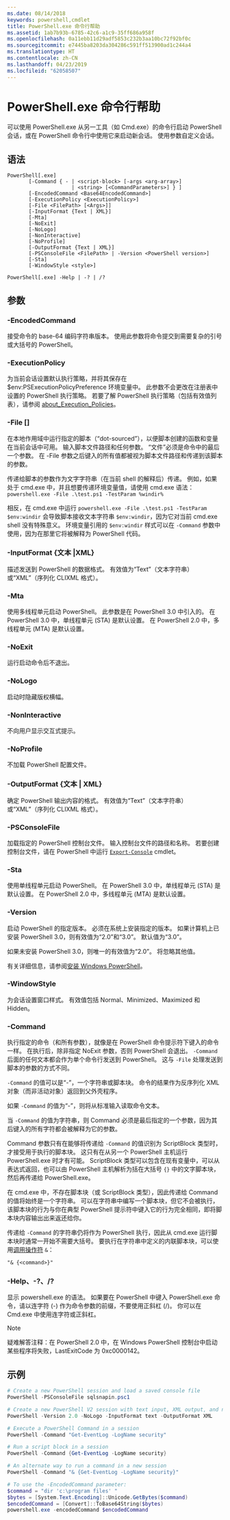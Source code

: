 ```yaml
---
ms.date: 08/14/2018
keywords: powershell,cmdlet
title: PowerShell.exe 命令行帮助
ms.assetid: 1ab7b93b-6785-42c6-a1c9-35ff686a958f
ms.openlocfilehash: 0a11ebb11d29adf5853c232b3aa10bc72f92bf0c
ms.sourcegitcommit: e7445ba8203da304286c591ff513900ad1c244a4
ms.translationtype: HT
ms.contentlocale: zh-CN
ms.lasthandoff: 04/23/2019
ms.locfileid: "62058507"
---
```

# <a name="powershellexe-command-line-help"></a>PowerShell.exe 命令行帮助

可以使用 PowerShell.exe 从另一工具（如 Cmd.exe）的命令行启动 PowerShell 会话，或在 PowerShell 命令行中使用它来启动新会话。 使用参数自定义会话。

## <a name="syntax"></a>语法

```syntax
PowerShell[.exe]
       [-Command { - | <script-block> [-args <arg-array>]
                     | <string> [<CommandParameters>] } ]
       [-EncodedCommand <Base64EncodedCommand>]
       [-ExecutionPolicy <ExecutionPolicy>]
       [-File <FilePath> [<Args>]]
       [-InputFormat {Text | XML}]
       [-Mta]
       [-NoExit]
       [-NoLogo]
       [-NonInteractive]
       [-NoProfile]
       [-OutputFormat {Text | XML}]
       [-PSConsoleFile <FilePath> | -Version <PowerShell version>]
       [-Sta]
       [-WindowStyle <style>]

PowerShell[.exe] -Help | -? | /?
```

## <a name="parameters"></a>参数

### <a name="-encodedcommand-base64encodedcommand"></a>-EncodedCommand <Base64EncodedCommand>

接受命令的 base-64 编码字符串版本。 使用此参数将命令提交到需要复杂的引号或大括号的 PowerShell。

### <a name="-executionpolicy-executionpolicy"></a>-ExecutionPolicy <ExecutionPolicy>

为当前会话设置默认执行策略，并将其保存在 $env:PSExecutionPolicyPreference 环境变量中。 此参数不会更改在注册表中设置的 PowerShell 执行策略。 若要了解 PowerShell 执行策略（包括有效值列表），请参阅 [about_Execution_Policies](/powershell/module/microsoft.powershell.core/about/about_execution_policies)。

### <a name="-file-filepath-parameters"></a>-File <FilePath> \[<Parameters>]

在本地作用域中运行指定的脚本（“dot-sourced”），以便脚本创建的函数和变量在当前会话中可用。 输入脚本文件路径和任何参数。 “文件”必须是命令中的最后一个参数。 在 -File 参数之后键入的所有值都被视为脚本文件路径和传递到该脚本的参数。

传递给脚本的参数作为文字字符串（在当前 shell 的解释后）传递。 例如，如果处于 cmd.exe 中，并且想要传递环境变量值，请使用 cmd.exe 语法：`powershell.exe -File .\test.ps1 -TestParam %windir%`

相反，在 cmd.exe 中运行 `powershell.exe -File .\test.ps1 -TestParam $env:windir` 会导致脚本接收文本字符串 `$env:windir`，因为它对当前 cmd.exe shell 没有特殊意义。
环境变量引用的 `$env:windir` 样式可以在 `-Command` 参数中使用，因为在那里它将被解释为 PowerShell 代码。

### <a name="-inputformat-text--xml"></a>\-InputFormat {文本 |XML}

描述发送到 PowerShell 的数据格式。 有效值为“Text”（文本字符串）或“XML”（序列化 CLIXML 格式）。

### <a name="-mta"></a>-Mta

使用多线程单元启动 PowerShell。 此参数是在 PowerShell 3.0 中引入的。 在 PowerShell 3.0 中，单线程单元 (STA) 是默认设置。 在 PowerShell 2.0 中，多线程单元 (MTA) 是默认设置。

### <a name="-noexit"></a>-NoExit

运行启动命令后不退出。

### <a name="-nologo"></a>-NoLogo

启动时隐藏版权横幅。

### <a name="-noninteractive"></a>-NonInteractive

不向用户显示交互式提示。

### <a name="-noprofile"></a>-NoProfile

不加载 PowerShell 配置文件。

### <a name="-outputformat-text--xml"></a>-OutputFormat {文本 | XML}

确定 PowerShell 输出内容的格式。 有效值为“Text”（文本字符串）或“XML”（序列化 CLIXML 格式）。

### <a name="-psconsolefile-filepath"></a>-PSConsoleFile <FilePath>

加载指定的 PowerShell 控制台文件。 输入控制台文件的路径和名称。 若要创建控制台文件，请在 PowerShell 中运行 [`Export-Console`](/powershell/module/Microsoft.PowerShell.Core/Export-Console) cmdlet。

### <a name="-sta"></a>-Sta

使用单线程单元启动 PowerShell。 在 PowerShell 3.0 中，单线程单元 (STA) 是默认设置。 在 PowerShell 2.0 中，多线程单元 (MTA) 是默认设置。

### <a name="-version-powershell-version"></a>-Version <PowerShell Version>

启动 PowerShell 的指定版本。 必须在系统上安装指定的版本。 如果计算机上已安装 PowerShell 3.0，则有效值为“2.0”和“3.0”。 默认值为“3.0”。

如果未安装 PowerShell 3.0，则唯一的有效值为“2.0”。 将忽略其他值。

有关详细信息，请参阅[安装 Windows PowerShell](../../setup/installing-windows-powershell.md)。

### <a name="-windowstyle-window-style"></a>-WindowStyle <Window style>

为会话设置窗口样式。 有效值包括 Normal、Minimized、Maximized 和 Hidden。

### <a name="-command"></a>-Command

执行指定的命令（和所有参数），就像是在 PowerShell 命令提示符下键入的命令一样。
在执行后，除非指定 NoExit 参数，否则 PowerShell 会退出。
`-Command` 后面的任何文本都会作为单个命令行发送到 PowerShell。
这与 `-File` 处理发送到脚本的参数的方式不同。

`-Command` 的值可以是“-”，一个字符串或脚本块。
命令的结果作为反序列化 XML 对象（而非活动对象）返回到父外壳程序。

如果 `-Command` 的值为“-”，则将从标准输入读取命令文本。

当 `-Command` 的值为字符串，则 Command 必须是最后指定的一个参数，因为其后键入的所有字符都会被解释为它的参数。

Command 参数只有在能够将传递给 `-Command` 的值识别为 ScriptBlock 类型时，才接受用于执行的脚本块。
这只有在从另一个 PowerShell 主机运行 PowerShell.exe 时才有可能。
ScriptBlock 类型可以包含在现有变量中，可以从表达式返回，也可以由 PowerShell 主机解析为括在大括号 `{}` 中的文字脚本块，然后再传递给 PowerShell.exe。

在 cmd.exe 中，不存在脚本块（或 ScriptBlock 类型），因此传递给 Command 的值将始终是一个字符串。
可以在字符串中编写一个脚本块，但它不会被执行，该脚本块的行为与你在典型 PowerShell 提示符中键入它的行为完全相同，即将脚本块内容输出出来返还给你。

传递给 `-Command` 的字符串仍将作为 PowerShell 执行，因此从 cmd.exe 运行脚本块时通常一开始不需要大括号。
要执行在字符串中定义的内联脚本块，可以使用[调用操作符](/powershell/module/microsoft.powershell.core/about/about_operators#call-operator-) `&`：

```console
"& {<command>}"
```

### <a name="-help---"></a>-Help、-?、/?

显示 powershell.exe 的语法。 如果要在 PowerShell 中键入 PowerShell.exe 命令，请以连字符 (-) 作为命令参数的前缀，不要使用正斜杠 (/)。 你可以在 Cmd.exe 中使用连字符或正斜杠。

> [!NOTE]
> 疑难解答注释：在 PowerShell 2.0 中，在 Windows PowerShell 控制台中启动某些程序将失败，LastExitCode 为 0xc0000142。

## <a name="examples"></a>示例

```powershell
# Create a new PowerShell session and load a saved console file
PowerShell -PSConsoleFile sqlsnapin.psc1

# Create a new PowerShell V2 session with text input, XML output, and no logo
PowerShell -Version 2.0 -NoLogo -InputFormat text -OutputFormat XML

# Execute a PowerShell Command in a session
PowerShell -Command "Get-EventLog -LogName security"

# Run a script block in a session
PowerShell -Command {Get-EventLog -LogName security}

# An alternate way to run a command in a new session
PowerShell -Command "& {Get-EventLog -LogName security}"

# To use the -EncodedCommand parameter:
$command = "dir 'c:\program files' "
$bytes = [System.Text.Encoding]::Unicode.GetBytes($command)
$encodedCommand = [Convert]::ToBase64String($bytes)
powershell.exe -encodedCommand $encodedCommand
```
